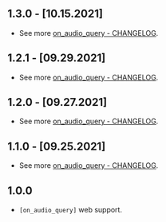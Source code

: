 ## 1.3.0 - [10.15.2021]
- See more [on_audio_query - CHANGELOG](https://github.com/LucasPJS/on_audio_query/blob/main/on_audio_query/CHANGELOG.md).

## 1.2.1 - [09.29.2021]
- See more [on_audio_query - CHANGELOG](https://github.com/LucasPJS/on_audio_query/blob/main/on_audio_query/CHANGELOG.md).

## 1.2.0 - [09.27.2021]
- See more [on_audio_query - CHANGELOG](https://github.com/LucasPJS/on_audio_query/blob/main/on_audio_query/CHANGELOG.md).

## 1.1.0 - [09.25.2021]
- See more [on_audio_query - CHANGELOG](https://github.com/LucasPJS/on_audio_query/blob/main/on_audio_query/CHANGELOG.md).

## 1.0.0

* `[on_audio_query]` web support.
